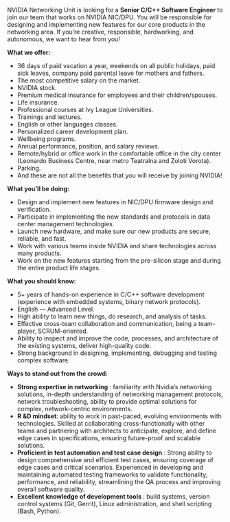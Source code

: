 NVIDIA Networking Unit is looking for a **Senior C/C++ Software Engineer** to
join our team that works on NVIDIA NIC/DPU. You will be responsible for
designing and implementing new features for our core products in the
networking area. If you’re creative, responsible, hardworking, and autonomous,
we want to hear from you!

**What we offer:**

  * 36 days of paid vacation a year, weekends on all public holidays, paid sick leaves, company paid parental leave for mothers and fathers.
  * The most competitive salary on the market.
  * NVIDIA stock.
  * Premium medical insurance for employees and their children/spouses.
  * Life insurance.
  * Professional courses at Ivy League Universities.
  * Trainings and lectures.
  * English or other languages classes.
  * Personalized career development plan.
  * Wellbeing programs.
  * Annual performance, position, and salary reviews.
  * Remote/hybrid or office work in the comfortable office in the city center (Leonardo Business Centre, near metro Teatralna and Zoloti Vorota).
  * Parking.
  * And these are not all the benefits that you will receive by joining NVIDIA!

**What you’ll be doing:**

  * Design and implement new features in NIC/DPU firmware design and verification.
  * Participate in implementing the new standards and protocols in data center management technologies.
  * Launch new hardware, and make sure our new products are secure, reliable, and fast.
  * Work with various teams inside NVIDIA and share technologies across many products.
  * Work on the new features starting from the pre-silicon stage and during the entire product life stages.

**What you should know:**

  * 5+ years of hands-on experience in C/C++ software development (experience with embedded systems, binary network protocols).
  * English — Advanced Level.
  * High ability to learn new things, do research, and analysis of tasks.
  * Effective cross-team collaboration and communication, being a team-player, SCRUM-oriented.
  * Ability to inspect and improve the code, processes, and architecture of the existing systems, deliver high-quality code.
  * Strong background in designing, implementing, debugging and testing complex software.

**Ways to stand out from the crowd:**

  * **Strong expertise in networking** : familiarity with Nvidia’s networking solutions, in-depth understanding of networking management protocols, network troubleshooting, ability to provide optimal solutions for complex, network-centric environments.
  * **R &D mindset**: ability to work in past-paced, evolving environments with technologies. Skilled at collaborating cross-functionally with other teams and partnering with architects to anticipate, explore, and define edge cases in specifications, ensuring future-proof and scalable solutions.
  * **Proficient in test automation and test case design** : Strong ability to design comprehensive and efficient test cases, ensuring coverage of edge cases and critical scenarios. Experienced in developing and maintaining automated testing frameworks to validate functionality, performance, and reliability, streamlining the QA process and improving overall software quality.
  * **Excellent knowledge of development tools** : build systems, version control systems (Git, Gerrit), Linux administration, and shell scripting (Bash, Python).